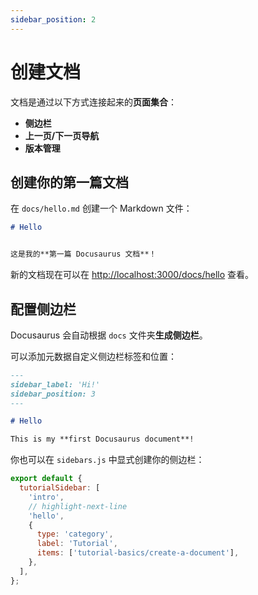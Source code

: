 ```yaml
---
sidebar_position: 2
---
```



# 创建文档

文档是通过以下方式连接起来的**页面集合**：

- **侧边栏**
- **上一页/下一页导航**
- **版本管理**


## 创建你的第一篇文档

在 `docs/hello.md` 创建一个 Markdown 文件：

```md title="docs/hello.md"
# Hello


这是我的**第一篇 Docusaurus 文档**！
```


新的文档现在可以在 [http://localhost:3000/docs/hello](http://localhost:3000/docs/hello) 查看。


## 配置侧边栏

Docusaurus 会自动根据 `docs` 文件夹**生成侧边栏**。

可以添加元数据自定义侧边栏标签和位置：

```md title="docs/hello.md" {1-4}
---
sidebar_label: 'Hi!'
sidebar_position: 3
---

# Hello

This is my **first Docusaurus document**!
```


你也可以在 `sidebars.js` 中显式创建你的侧边栏：

```js title="sidebars.js"
export default {
  tutorialSidebar: [
    'intro',
    // highlight-next-line
    'hello',
    {
      type: 'category',
      label: 'Tutorial',
      items: ['tutorial-basics/create-a-document'],
    },
  ],
};
```
